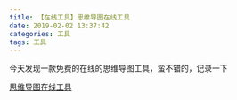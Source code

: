 ```yaml
---
title: 【在线工具】思维导图在线工具
date: 2019-02-02 13:37:42
categories: 工具
tags: 工具
---
```


今天发现一款免费的在线的思维导图工具，蛮不错的，记录一下


[思维导图在线工具](https://www.processon.com)
